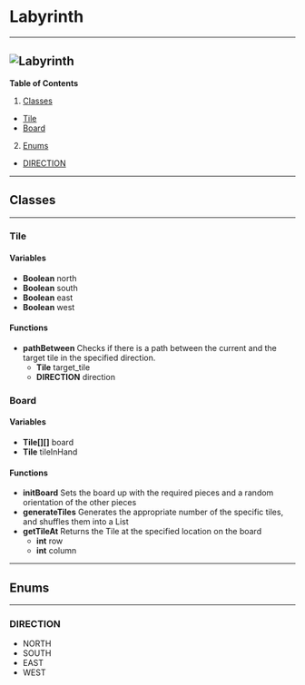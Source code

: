 # Labyrinth
---
![Labyrinth](http://www.boardgamecapital.com/game_images/labyrinth.jpg)
---
**Table of Contents**

1. [Classes](#classes)
  + [Tile](#tile)
  + [Board](#board)
2. [Enums](#enums)
  + [DIRECTION](#direction)

---
## Classes
---
### Tile
#### Variables
+ **Boolean** north
+ **Boolean** south
+ **Boolean** east
+ **Boolean** west

#### Functions
+ **pathBetween** Checks if there is a path between the current and the target tile in the specified direction.
  + **Tile** target_tile
  + **DIRECTION** direction

### Board
#### Variables
+ **Tile[][]** board
+ **Tile** tileInHand
#### Functions
+ **initBoard** Sets the board up with the required pieces and a random orientation of the other pieces
+ **generateTiles** Generates the appropriate number of the specific tiles, and shuffles them into a List
+ **getTileAt** Returns the Tile at the specified location on the board
  + **int** row
  + **int** column

---
## Enums
---
### DIRECTION
+ NORTH
+ SOUTH
+ EAST
+ WEST